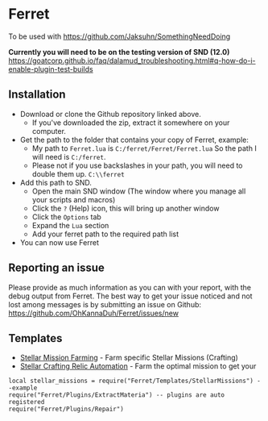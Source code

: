 # Ferret

To be used with https://github.com/Jaksuhn/SomethingNeedDoing

**Currently you will need to be on the testing version of SND (12.0)**
https://goatcorp.github.io/faq/dalamud_troubleshooting.html#q-how-do-i-enable-plugin-test-builds

## Installation

- Download or clone the Github repository linked above.
  - If you've downloaded the zip, extract it somewhere on your computer.
- Get the path to the folder that contains your copy of Ferret, example:
  - My path to `Ferret.lua` is `C:/ferret/Ferret/Ferret.lua` So the path I will need is `C:/ferret`.
  - Please not if you use backslashes in your path, you will need to double them up. `C:\\ferret`
- Add this path to SND.
  - Open the main SND window (The window where you manage all your scripts and macros)
  - Click the `?` (Help) icon, this will bring up another window
  - Click the `Options` tab
  - Expand the `Lua` section
  - Add your ferret path to the required path list
- You can now use Ferret

## Reporting an issue

Please provide as much information as you can with your report, with the debug output from Ferret.
The best way to get your issue noticed and not lost among messages is by submitting an issue on Github: https://github.com/OhKannaDuh/Ferret/issues/new

## Templates

- [Stellar Mission Farming](https://github.com/OhKannaDuh/Ferret/wiki/Stellar-Missions-Template) - Farm specific Stellar Missions (Crafting)
- [Stellar Crafting Relic Automation](https://github.com/OhKannaDuh/Ferret/wiki/Stellar-Crafting-Relic-Template) - Farm the optimal mission to get your

```
local stellar_missions = require("Ferret/Templates/StellarMissions") --example
require("Ferret/Plugins/ExtractMateria") -- plugins are auto registered
require("Ferret/Plugins/Repair")
```
